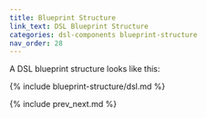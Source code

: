 ```yaml
---
title: Blueprint Structure
link_text: DSL Blueprint Structure
categories: dsl-components blueprint-structure
nav_order: 28
---
```


A DSL blueprint structure looks like this:

{% include blueprint-structure/dsl.md %}

{% include prev_next.md %}
